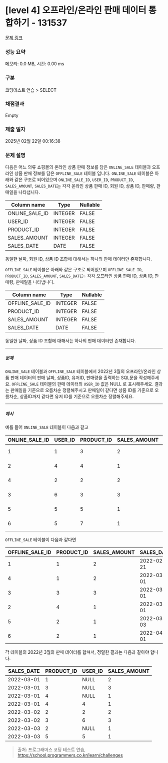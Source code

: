 # [level 4] 오프라인/온라인 판매 데이터 통합하기 - 131537 

[문제 링크](https://school.programmers.co.kr/learn/courses/30/lessons/131537) 

### 성능 요약

메모리: 0.0 MB, 시간: 0.00 ms

### 구분

코딩테스트 연습 > SELECT

### 채점결과

Empty

### 제출 일자

2025년 02월 22일 00:16:38

### 문제 설명

<p>다음은 어느 의류 쇼핑몰의 온라인 상품 판매 정보를 담은 <code>ONLINE_SALE</code> 테이블과 오프라인 상품 판매 정보를 담은 <code>OFFLINE_SALE</code> 테이블 입니다. <code>ONLINE_SALE</code> 테이블은 아래와 같은 구조로 되어있으며 <code>ONLINE_SALE_ID</code>, <code>USER_ID</code>, <code>PRODUCT_ID</code>, <code>SALES_AMOUNT</code>, <code>SALES_DATE</code>는 각각 온라인 상품 판매 ID, 회원 ID, 상품 ID, 판매량, 판매일을 나타냅니다.</p>
<table class="table">
        <thead><tr>
<th>Column name</th>
<th>Type</th>
<th>Nullable</th>
</tr>
</thead>
        <tbody><tr>
<td>ONLINE_SALE_ID</td>
<td>INTEGER</td>
<td>FALSE</td>
</tr>
<tr>
<td>USER_ID</td>
<td>INTEGER</td>
<td>FALSE</td>
</tr>
<tr>
<td>PRODUCT_ID</td>
<td>INTEGER</td>
<td>FALSE</td>
</tr>
<tr>
<td>SALES_AMOUNT</td>
<td>INTEGER</td>
<td>FALSE</td>
</tr>
<tr>
<td>SALES_DATE</td>
<td>DATE</td>
<td>FALSE</td>
</tr>
</tbody>
      </table>
<p>동일한 날짜, 회원 ID, 상품 ID 조합에 대해서는 하나의 판매 데이터만 존재합니다.</p>

<p><code>OFFLINE_SALE</code> 테이블은 아래와 같은 구조로 되어있으며 <code>OFFLINE_SALE_ID</code>, <code>PRODUCT_ID</code>, <code>SALES_AMOUNT</code>, <code>SALES_DATE</code>는 각각 오프라인 상품 판매 ID, 상품 ID, 판매량, 판매일을 나타냅니다.</p>
<table class="table">
        <thead><tr>
<th>Column name</th>
<th>Type</th>
<th>Nullable</th>
</tr>
</thead>
        <tbody><tr>
<td>OFFLINE_SALE_ID</td>
<td>INTEGER</td>
<td>FALSE</td>
</tr>
<tr>
<td>PRODUCT_ID</td>
<td>INTEGER</td>
<td>FALSE</td>
</tr>
<tr>
<td>SALES_AMOUNT</td>
<td>INTEGER</td>
<td>FALSE</td>
</tr>
<tr>
<td>SALES_DATE</td>
<td>DATE</td>
<td>FALSE</td>
</tr>
</tbody>
      </table>
<p>동일한 날짜, 상품 ID 조합에 대해서는 하나의 판매 데이터만 존재합니다.</p>

<hr>

<h5>문제</h5>

<p><code>ONLINE_SALE</code> 테이블과 <code>OFFLINE_SALE</code> 테이블에서 2022년 3월의 오프라인/온라인 상품 판매 데이터의 판매 날짜, 상품ID, 유저ID, 판매량을 출력하는 SQL문을 작성해주세요. <code>OFFLINE_SALE</code> 테이블의 판매 데이터의 <code>USER_ID</code> 값은 NULL 로 표시해주세요. 결과는 판매일을 기준으로 오름차순 정렬해주시고 판매일이 같다면 상품 ID를 기준으로 오름차순, 상품ID까지 같다면 유저 ID를 기준으로 오름차순 정렬해주세요.</p>

<hr>

<h5>예시</h5>

<p>예를 들어 <code>ONLINE_SALE</code> 테이블이 다음과 같고</p>
<table class="table">
        <thead><tr>
<th>ONLINE_SALE_ID</th>
<th>USER_ID</th>
<th>PRODUCT_ID</th>
<th>SALES_AMOUNT</th>
<th>SALES_DATE</th>
</tr>
</thead>
        <tbody><tr>
<td>1</td>
<td>1</td>
<td>3</td>
<td>2</td>
<td>2022-02-25</td>
</tr>
<tr>
<td>2</td>
<td>4</td>
<td>4</td>
<td>1</td>
<td>2022-03-01</td>
</tr>
<tr>
<td>4</td>
<td>2</td>
<td>2</td>
<td>2</td>
<td>2022-03-02</td>
</tr>
<tr>
<td>3</td>
<td>6</td>
<td>3</td>
<td>3</td>
<td>2022-03-02</td>
</tr>
<tr>
<td>5</td>
<td>5</td>
<td>5</td>
<td>1</td>
<td>2022-03-03</td>
</tr>
<tr>
<td>6</td>
<td>5</td>
<td>7</td>
<td>1</td>
<td>2022-04-06</td>
</tr>
</tbody>
      </table>
<p><code>OFFLINE_SALE</code> 테이블이 다음과 같다면</p>
<table class="table">
        <thead><tr>
<th>OFFLINE_SALE_ID</th>
<th>PRODUCT_ID</th>
<th>SALES_AMOUNT</th>
<th>SALES_DATE</th>
</tr>
</thead>
        <tbody><tr>
<td>1</td>
<td>1</td>
<td>2</td>
<td>2022-02-21</td>
</tr>
<tr>
<td>4</td>
<td>1</td>
<td>2</td>
<td>2022-03-01</td>
</tr>
<tr>
<td>3</td>
<td>3</td>
<td>3</td>
<td>2022-03-01</td>
</tr>
<tr>
<td>2</td>
<td>4</td>
<td>1</td>
<td>2022-03-01</td>
</tr>
<tr>
<td>5</td>
<td>2</td>
<td>1</td>
<td>2022-03-03</td>
</tr>
<tr>
<td>6</td>
<td>2</td>
<td>1</td>
<td>2022-04-01</td>
</tr>
</tbody>
      </table>
<p>각 테이블의 2022년 3월의 판매 데이터를 합쳐서, 정렬한 결과는 다음과 같아야 합니다.</p>
<table class="table">
        <thead><tr>
<th>SALES_DATE</th>
<th>PRODUCT_ID</th>
<th>USER_ID</th>
<th>SALES_AMOUNT</th>
</tr>
</thead>
        <tbody><tr>
<td>2022-03-01</td>
<td>1</td>
<td>NULL</td>
<td>2</td>
</tr>
<tr>
<td>2022-03-01</td>
<td>3</td>
<td>NULL</td>
<td>3</td>
</tr>
<tr>
<td>2022-03-01</td>
<td>4</td>
<td>NULL</td>
<td>1</td>
</tr>
<tr>
<td>2022-03-01</td>
<td>4</td>
<td>4</td>
<td>1</td>
</tr>
<tr>
<td>2022-03-02</td>
<td>2</td>
<td>2</td>
<td>2</td>
</tr>
<tr>
<td>2022-03-02</td>
<td>3</td>
<td>6</td>
<td>3</td>
</tr>
<tr>
<td>2022-03-03</td>
<td>2</td>
<td>NULL</td>
<td>1</td>
</tr>
<tr>
<td>2022-03-03</td>
<td>5</td>
<td>5</td>
<td>1</td>
</tr>
</tbody>
      </table>

> 출처: 프로그래머스 코딩 테스트 연습, https://school.programmers.co.kr/learn/challenges